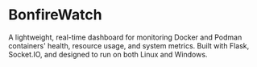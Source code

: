 # BonfireWatch
A lightweight, real-time dashboard for monitoring Docker and Podman containers' health, resource usage, and system metrics. Built with Flask, Socket.IO, and designed to run on both Linux and Windows.
